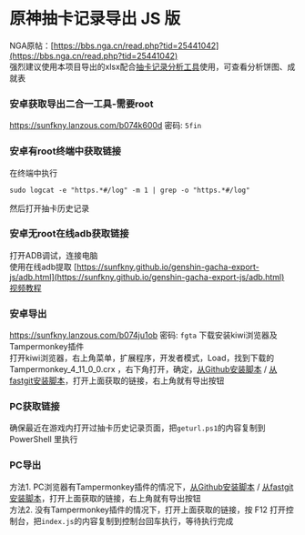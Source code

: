 # 原神抽卡记录导出 JS 版

NGA原帖：[https://bbs.nga.cn/read.php?tid=25441042](https://bbs.nga.cn/read.php?tid=25441042)  
强烈建议使用本项目导出的xlsx配合[抽卡记录分析工具](https://github.com/voderl/genshin-gacha-analyzer)使用，可查看分析饼图、成就表  

### 安卓获取导出二合一工具-需要root

https://sunfkny.lanzous.com/b074k600d  密码: `5fin`  

### 安卓有root终端中获取链接

在终端中执行
```
sudo logcat -e "https.*#/log" -m 1 | grep -o "https.*#/log"
```
然后打开抽卡历史记录

### 安卓无root在线adb获取链接

打开ADB调试，连接电脑  
使用在线adb提取 [https://sunfkny.github.io/genshin-gacha-export-js/adb.html](https://sunfkny.github.io/genshin-gacha-export-js/adb.html)  
[视频教程](https://www.bilibili.com/video/BV1tr4y1K7Ea?p=3)  

### 安卓导出

https://sunfkny.lanzous.com/b074ju1ob 密码: `fgta`  下载安装kiwi浏览器及Tampermonkey插件  
打开kiwi浏览器，右上角菜单，扩展程序，开发者模式，Load，找到下载的 Tampermonkey_4_11_0_0.crx ，右下角打开，确定，[从Github安装脚本](https://sunfkny.github.io/genshin-gacha-export-js/index.user.js) / [从fastgit安装脚本](https://hub.fastgit.org/sunfkny/genshin-gacha-export-js/raw/main/index.user.js)，打开上面获取的链接，右上角就有导出按钮  

### PC获取链接

确保最近在游戏内打开过抽卡历史记录页面，把`geturl.ps1`的内容复制到 PowerShell 里执行  

### PC导出

方法1. PC浏览器有Tampermonkey插件的情况下，[从Github安装脚本](https://sunfkny.github.io/genshin-gacha-export-js/index.user.js) / [从fastgit安装脚本](	https://hub.fastgit.org/sunfkny/genshin-gacha-export-js/raw/main/index.user.js)，打开上面获取的链接，右上角就有导出按钮  
方法2. 没有Tampermonkey插件的情况下，打开上面获取的链接，按 F12 打开控制台，把`index.js`的内容复制到控制台回车执行，等待执行完成  
